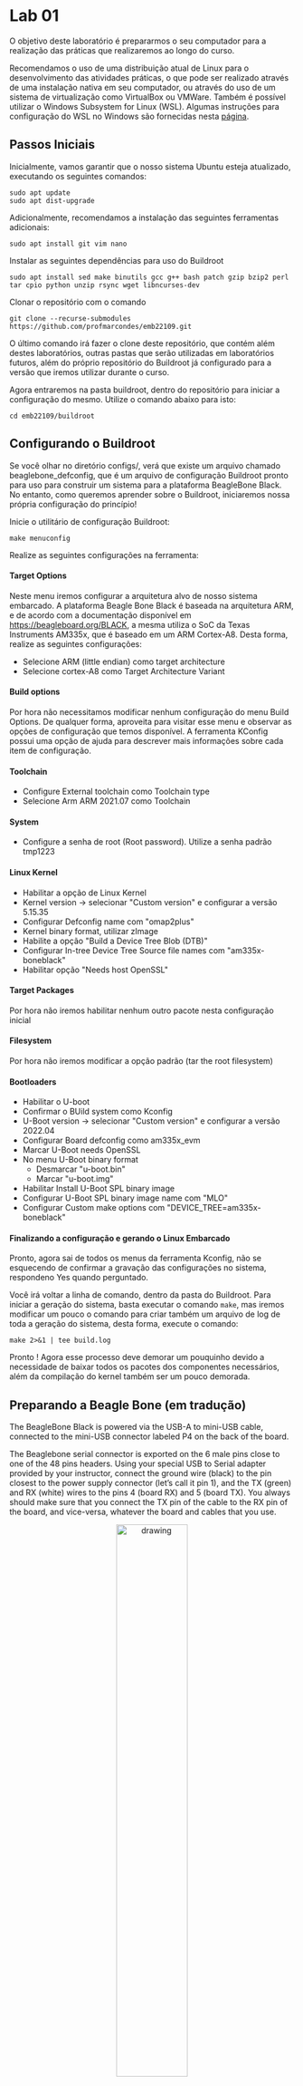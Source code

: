 # Lab 01

O objetivo deste laboratório é prepararmos o seu computador para a realização das práticas que realizaremos ao longo do curso.

Recomendamos o uso de uma distribuição atual de Linux para o desenvolvimento das atividades práticas, o que pode ser realizado através de uma instalação nativa em seu computador, ou através do uso de um sistema de virtualização como VirtualBox ou VMWare. Também é possível utilizar o Windows Subsystem for Linux (WSL). Algumas instruções para configuração do WSL no Windows são fornecidas nesta [página](wsl/README.md).

## Passos Iniciais

Inicialmente, vamos garantir que o nosso sistema Ubuntu esteja atualizado, executando os seguintes comandos:

```
sudo apt update
sudo apt dist-upgrade
```

Adicionalmente, recomendamos a instalação das seguintes ferramentas adicionais:

```
sudo apt install git vim nano 
```

Instalar as seguintes dependências para uso do Buildroot

```
sudo apt install sed make binutils gcc g++ bash patch gzip bzip2 perl tar cpio python unzip rsync wget libncurses-dev
```

Clonar o repositório com o comando

```
git clone --recurse-submodules https://github.com/profmarcondes/emb22109.git
```

O último comando irá fazer o clone deste repositório, que contém além destes laboratórios, outras pastas que serão utilizadas em laboratórios futuros, além do próprio repositório do Buildroot já configurado para a versão que iremos utilizar durante o curso.

Agora entraremos na pasta buildroot, dentro do repositório para iniciar a configuração do mesmo. Utilize o comando abaixo para isto:

```
cd emb22109/buildroot
```

## Configurando o Buildroot

Se você olhar no diretório configs/, verá que existe um arquivo chamado beaglebone_defconfig, que é um arquivo de configuração Buildroot pronto para uso para construir um sistema para a plataforma BeagleBone Black. No entanto, como queremos aprender sobre o Buildroot, iniciaremos nossa própria configuração do princípio!

Inicie o utilitário de configuração Buildroot:

```
make menuconfig
```

Realize as seguintes configurações na ferramenta:

#### Target Options

Neste menu iremos configurar a arquitetura alvo de nosso sistema embarcado. A plataforma Beagle Bone Black é baseada na arquitetura ARM, e de acordo com a documentação disponível em https://beagleboard.org/BLACK, a mesma utiliza o SoC da Texas Instruments AM335x, que é baseado em um ARM Cortex-A8. Desta forma, realize as seguintes configurações:

  - Selecione ARM (little endian) como  target architecture
  - Selecione cortex-A8 como Target Architecture Variant

#### Build options

Por hora não necessitamos modificar nenhum configuração do menu Build Options. De qualquer forma, aproveita para visitar esse menu e observar as opções de configuração que temos disponível. A ferramenta KConfig possui uma opção de ajuda para descrever mais informações sobre cada item de configuração. 

#### Toolchain
  - Configure External toolchain como Toolchain type
  - Selecione Arm ARM 2021.07 como Toolchain
 
#### System
 - Configure a senha de root (Root password). Utilize a senha padrão tmp1223
 
#### Linux Kernel
 - Habilitar a opção de Linux Kernel 
 - Kernel version -> selecionar "Custom version" e configurar a versão 5.15.35
 - Configurar Defconfig name com "omap2plus"
 - Kernel binary format, utilizar zImage
 - Habilite a opção "Build a Device Tree Blob (DTB)" 
 - Configurar In-tree Device Tree Source file names com "am335x-boneblack"
 - Habilitar opção "Needs host OpenSSL"
 
#### Target Packages

Por hora não iremos habilitar nenhum outro pacote nesta configuração inicial

#### Filesystem

Por hora não iremos modificar a opção padrão (tar the root filesystem)

#### Bootloaders

  - Habilitar o U-boot
  - Confirmar o BUild system como Kconfig
  - U-Boot version -> selecionar "Custom version" e configurar a versão 2022.04
  - Configurar Board defconfig como am335x_evm
  - Marcar U-Boot needs OpenSSL
  - No menu U-Boot binary format
    - Desmarcar "u-boot.bin"
    - Marcar "u-boot.img"
  - Habilitar Install U-Boot SPL binary image 
  - Configurar U-Boot SPL binary image name com "MLO"
  - Configurar Custom make options com "DEVICE_TREE=am335x-boneblack"

#### Finalizando a configuração e gerando o Linux Embarcado

Pronto, agora sai de todos os menus da ferramenta Kconfig, não se esquecendo de confirmar a gravação das configurações no sistema, respondeno Yes quando perguntado.

Você irá voltar a linha de comando, dentro da pasta do Buildroot. Para iniciar a geração do sistema, basta executar o comando ```make```, mas iremos modificar um pouco o comando para criar também um arquivo de log de toda a geração do sistema, desta forma, execute o comando:

```
make 2>&1 | tee build.log
```

Pronto ! Agora esse processo deve demorar um pouquinho devido a necessidade de baixar todos os pacotes dos componentes necessários, além da compilação do kernel também ser um pouco demorada.

## Preparando a Beagle Bone (em tradução)

The BeagleBone Black is powered via the USB-A to mini-USB cable, connected to the mini-USB
connector labeled P4 on the back of the board.

The Beaglebone serial connector is exported on the 6 male pins close to one of the 48 pins
headers. Using your special USB to Serial adapter provided by your instructor, connect the
ground wire (black) to the pin closest to the power supply connector (let’s call it pin 1), and
the TX (green) and RX (white) wires to the pins 4 (board RX) and 5 (board TX). You always should 
make sure that you connect the TX pin of the cable to the RX pin of the board, and vice-versa, 
whatever the board and cables that you use.

<p align="center"><img src="imgs/beaglebone-black-serial-connection.jpg" alt="drawing" align="center" width="50%"/>

Once the USB to Serial connector is plugged in, a new serial port should appear: /dev/ttyUSB0.

You can also see this device appear by looking at the output of dmesg.

To communicate with the board through the serial port, install a serial communication program,
such as picocom:

```
sudo apt install picocom
```

If you run ls -l /dev/ttyUSB0, you can also see that only root and users belonging to the
dialout group have read and write access to this file. Therefore, you need to add your user to
the dialout group:

```
sudo adduser $USER dialout
```

Important: for the group change to be effective, in Ubuntu 18.04, you have to completely reboot
the system <!--2 As explained on https://askubuntu.com/questions/1045993/after-adding-a-group-logoutlogin-is-notenough-in-18-04/.
-->. A workaround is to run newgrp dialout, but it is not global. You have to run it
in each terminal.

Now, you can run picocom -b 115200 /dev/ttyUSB0, to start serial communication on /dev/
ttyUSB0, with a baudrate of 115200. If you wish to exit picocom, press [Ctrl][a] followed by
[Ctrl][x].

There should be nothing on the serial line so far, as the board is not powered up yet.

## Prepare the SD card

Our SD card needs to be split in two partitions:

  - A first partition for the bootloader. It needs to comply with the requirements of the
AM335x SoC so that it can find the bootloader in this partition. It should be a FAT32 partition. 
We will store the bootloader (MLO and u-boot.img), the kernel image (zImage)and
the Device Tree (am335x-boneblack.dtb). 
  - A second partition for the root filesystem. It can use whichever filesystem type you want,
but for our system, we’ll use ext4.

First, let’s identify under what name your SD card is identified in your system: look at the
output of cat /proc/partitions and find your SD card. In general, if you use the internal SD
card reader of a laptop, it will be mmcblk0, while if you use an external USB SD card reader, it
will be sdX (i.e sdb, sdc, etc.). **Be careful: /dev/sda is generally the hard drive of your
machine!**

If your SD card is /dev/mmcblk0, then the partitions inside the SD card are named /dev/
mmcblk0p1, /dev/mmcblk0p2, etc. If your SD card is /dev/sdc, then the partitions inside are
named /dev/sdc1, /dev/sdc2, etc.

To format your SD card, do the following steps:

1. Unmount all partitions of your SD card (they are generally automatically mounted by
Ubuntu)

2. Erase the beginning of the SD card to ensure that the existing partitions are not going to
be mistakenly detected:

   ```
   sudo dd if=/dev/zero of=/dev/mmcblk0 bs=1M count=16. 
   ```
   
   Use sdc or sdb instead of mmcblk0 if needed.

3. Create the two partitions.
    - Start the cfdisk tool for that:
    
      ```
      sudo cfdisk /dev/mmcblk0      
      ```
    
    - Chose the dos partition table type
    - Create a first small partition (128 MB), primary, with type e (W95 FAT16) and mark it bootable
    - Create a second partition, also primary, with the rest of the available space, with type 83 (Linux).
    - Exit cfdisk


4. Format the first partition as a FAT32 filesystem:

   ```
   sudo mkfs.vfat -F 32 -n boot /dev/mmcblk0p1. 
   ```

   Use sdc1 or sdb1 instead of mmcblk0p1 if needed.
  
5. Format the second partition as an ext4 filesystem:

   ```
   sudo mkfs.ext4 -L rootfs -E nodiscard /dev/mmcblk0p2. 
   ```
   
   Use sdc2 or sdb2 instead of mmcblk0p2 if needed.
  
      - -L assigns a volume name to the partition
      - -E nodiscard disables bad block discarding. While this should be a useful option for cards with bad blocks, skipping this step saves long minutes in SD cards.

Remove the SD card and insert it again, the two partitions should be mounted automatically,
in /media/$USER/boot and /media/$USER/rootfs.

Now everything should be ready. Hopefully by that time the Buildroot build should have
completed. If not, wait a little bit more.

## Flash the system

Once Buildroot has finished building the system, it’s time to put it on the SD card:

  - Copy the MLO, u-boot.img, zImage and am335x-boneblack.dtb files from output/images/
to the boot partition of the SD card.
  - Extract the rootfs.tar file to the rootfs partition of the SD card, using:
sudo tar -C /media/$USER/rootfs/ -xf output/images/rootfs.tar .
  - Create a file named extlinux/extlinux.conf in the boot partition. This file should contain
the following lines:

```
label buildroot
kernel /zImage
devicetree /am335x-boneblack.dtb
append console=ttyO0,115200 root=/dev/mmcblk0p2 rootwait
```

These lines teach the U-Boot bootloader how to load the Linux kernel image and the
Device Tree, before booting the kernel. It uses a standard U-Boot mechanism called distro
boot command, see https://source.denx.de/u-boot/u-boot/-/raw/master/doc/README.
distro for more details.

Cleanly unmount the two SD card partitions, and eject the SD card.

## Boot the system

Insert the SD card in the BeagleBone Black. Push the S2 button (located near the USB host
connector) and plug the USB power cable while holding S2. Pushing S2 forces the BeagleBone
Black to boot from the SD card instead of from the internal eMMC.

You should see your system booting. Make sure that the U-Boot SPL and U-Boot version and
build dates match with the current date. Do the same check for the Linux kernel.
Login as root on the BeagleBone Black, and explore the system. Run ps to see which processes
are running, and look at what Buildroot has generated in /bin, /lib, /usr and /etc.
Note: if your system doesn’t boot as expected, make sure to reset the U-Boot environment by
running the following U-Boot commands:

```
env default -f -a
saveenv
```

and reset. This is needed because the U-Boot loaded from the SD card still loads the U-Boot
environment from the eMMC. Ask your instructor for additional clarifications if needed.

## Explore the build log

Back to your build machine, since we redirected the build output to a file called build.log, we
can now have a look at it to see what happened. Since the Buildroot build is quite verbose,
Buildroot prints before each important step a message prefixed by the >>> sign. So to get an
overall idea of what the build did, you can run:

```
grep ">>>" build.log
```

You see the different packages between downloaded, extracted, patched, configured, built and
installed.

Feel free to explore the output/ directory as well.
